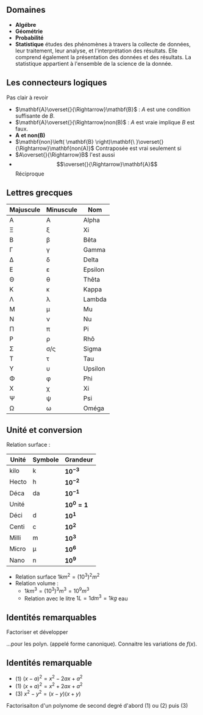 ## Domaines

* __Algébre__
* __Géométrie__ 
* __Probabilité__
* __Statistique__ études des phénomènes à travers la collecte de données, leur traitement, leur analyse, et l'interprétation des résultats. Elle comprend également la présentation des données et des résultats. La statistique appartient à l'ensemble de la science de la donnée.

## Les connecteurs logiques

Pas clair à revoir

* $\mathbf{A}\overset{}{\Rightarrow}\mathbf{B}$ : $A$ est une condition suffisante de $B$.
* $\mathbf{A}\overset{}{\Rightarrow}non(B)$ : $A$ est vraie implique $B$ est faux.
* $\mathbf{A\ et\ non(B)}$
* $\mathbf{non}\left( \mathbf{B} \right)\mathbf{\ }\overset{}{\Rightarrow}\mathbf{non(A)}$ Contraposée est vrai seulement si
* $A\overset{}{\Rightarrow}B$ l'est aussi
* $$\overset{}{\Rightarrow}\mathbf{A}$$ Réciproque

## Lettres grecques

Majuscule | Minuscule | Nom 
---|---|---
Α | Α | Alpha
Ξ | ξ | Xi
Β | β | Bêta
Γ | γ | Gamma
Δ | δ | Delta
Ε | ε | Epsilon
Θ | θ | Thêta
Κ | κ | Kappa
Λ | λ | Lambda 
Μ | μ | Mu    
Ν | ν | Nu  
Π | π | Pi
Ρ | ρ | Rhô
Σ | σ/ς | Sigma
Τ | τ | Tau
Υ | υ | Upsilon
Φ | φ | Phi
Χ | χ | Xi
Ψ | ψ | Psi
Ω | ω | Oméga

## Unité et conversion

Relation surface :

Unité 				| Symbole			| Grandeur
--------------------|-------------------|-------
kilo 				| k 				| $\mathbf{10}^{\mathbf{- 3}}$ 
Hecto				| h 				| $\mathbf{10}^{\mathbf{- 2}}$
Déca 				| da 				| $\mathbf{10}^{\mathbf{- 1}}$ 
Unité				|  	| $\mathbf{10}^{\mathbf{0}}\mathbf{= 1}$
Déci  				| d 				| $\mathbf{10}^{\mathbf{1}}$
Centi 				| c 				| $\mathbf{10}^{\mathbf{2}}$
Milli 				| m 				| $\mathbf{10}^{\mathbf{3}}$
Micro 				| μ 				| $\mathbf{10}^{\mathbf{6}}$
Nano  				| n 				| $\mathbf{10}^{\mathbf{9}}$


* Relation surface $1km^{2} = {{(10}^{3})}^{2}m^{2}$
* Relation volume :
	* $1{km}^{3} = {{(10}^{3})}^{3}m^{3} = {10}^{9}m^{3}$
	* Relation avec le litre $1L = 1{dm}^{3} = 1 kg$ eau 

## Identités remarquables

Factoriser et développer

...pour les polyn. (appelé forme canonique).
Connaitre les variations de $f(x)$.

## Identités remarquable

* (1) $(x - a)^{2} = x^2 -2ax + a^2$
* (1) $(x + a)^{2} = x^2 +2ax + a^2$
* (3) $x^{2} - y^{2} = (x - y)(x + y)$

Factorisaiton d'un polynome de second degré d'abord (1) ou (2) puis (3)